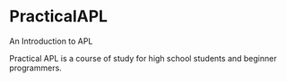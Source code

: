 # PracticalAPL
An Introduction to APL

Practical APL is a course of study for high school students and beginner programmers.
